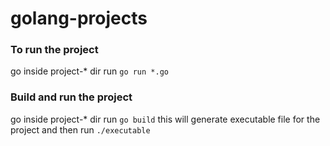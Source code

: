 # golang-projects

### To run the project
go inside project-* dir
run `go run *.go`

### Build and run the project
go inside project-* dir
run `go build` 
this will generate executable file for the project and then
run `./executable`